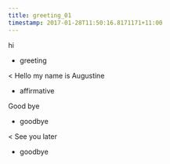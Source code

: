 ```yaml
---
title: greeting_01
timestamp: 2017-01-28T11:50:16.8171171+11:00
---
```


hi
* greeting

< Hello my name is Augustine
* affirmative

Good bye
* goodbye

< See you later
* goodbye
